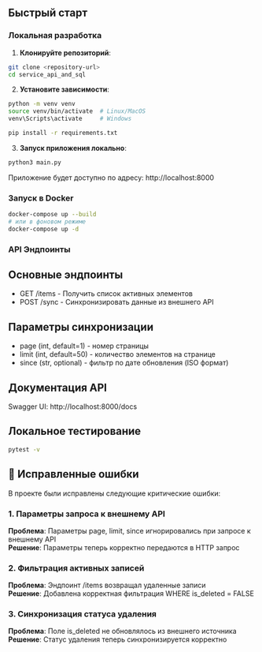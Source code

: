 
## Быстрый старт

### Локальная разработка

1. **Клонируйте репозиторий**:
```bash
git clone <repository-url>
cd service_api_and_sql
```

2. **Установите зависимости**:

```bash
python -m venv venv
source venv/bin/activate  # Linux/MacOS
venv\Scripts\activate     # Windows

pip install -r requirements.txt
```

3. **Запуск приложения локально**:
```bash 
python3 main.py
```
Приложение будет доступно по адресу: http://localhost:8000

### Запуск в Docker

```bash
docker-compose up --build
# или в фоновом режиме
docker-compose up -d
```

### API Эндпоинты
## Основные эндпоинты
* GET /items - Получить список активных элементов
* POST /sync - Синхронизировать данные из внешнего API

## Параметры синхронизации
* page (int, default=1) - номер страницы
* limit (int, default=50) - количество элементов на странице
* since (str, optional) - фильтр по дате обновления (ISO формат)

## Документация API
Swagger UI: http://localhost:8000/docs

## Локальное тестирование
```bash
pytest -v
```

## 🔧 Исправленные ошибки
В проекте были исправлены следующие критические ошибки:

### 1. Параметры запроса к внешнему API
**Проблема**: Параметры page, limit, since игнорировались при запросе к внешнему API \
**Решение**: Параметры теперь корректно передаются в HTTP запрос

### 2. Фильтрация активных записей
**Проблема**: Эндпоинт /items возвращал удаленные записи \
**Решение**: Добавлена корректная фильтрация WHERE is_deleted = FALSE

### 3. Синхронизация статуса удаления
**Проблема**: Поле is_deleted не обновлялось из внешнего источника \
**Решение**: Статус удаления теперь синхронизируется корректно

